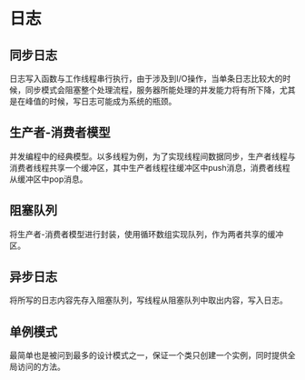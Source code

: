 # 日志

## 同步日志
日志写入函数与工作线程串行执行，由于涉及到I/O操作，当单条日志比较大的时候，同步模式会阻塞整个处理流程，服务器所能处理的并发能力将有所下降，尤其是在峰值的时候，写日志可能成为系统的瓶颈。

## 生产者-消费者模型
并发编程中的经典模型。以多线程为例，为了实现线程间数据同步，生产者线程与消费者线程共享一个缓冲区，其中生产者线程往缓冲区中push消息，消费者线程从缓冲区中pop消息。

## 阻塞队列
将生产者-消费者模型进行封装，使用循环数组实现队列，作为两者共享的缓冲区。

## 异步日志
将所写的日志内容先存入阻塞队列，写线程从阻塞队列中取出内容，写入日志。

## 单例模式
最简单也是被问到最多的设计模式之一，保证一个类只创建一个实例，同时提供全局访问的方法。